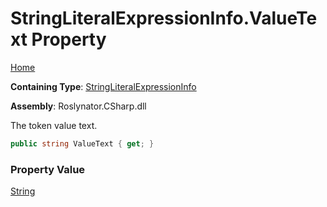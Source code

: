 # StringLiteralExpressionInfo\.ValueText Property

[Home](../../../../../README.md)

**Containing Type**: [StringLiteralExpressionInfo](../README.md)

**Assembly**: Roslynator\.CSharp\.dll

  
The token value text\.

```csharp
public string ValueText { get; }
```

### Property Value

[String](https://docs.microsoft.com/en-us/dotnet/api/system.string)

